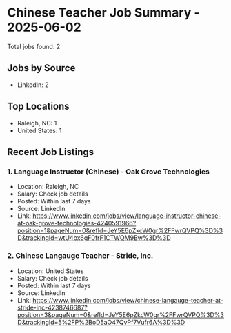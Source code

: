 # Chinese Teacher Job Summary - 2025-06-02

Total jobs found: 2

## Jobs by Source

- LinkedIn: 2

## Top Locations

- Raleigh, NC: 1
- United States: 1

## Recent Job Listings

### 1. Language Instructor (Chinese) - Oak Grove Technologies
- Location: Raleigh, NC
- Salary: Check job details
- Posted: Within last 7 days
- Source: LinkedIn
- Link: https://www.linkedin.com/jobs/view/language-instructor-chinese-at-oak-grove-technologies-4240591966?position=1&pageNum=0&refId=JeY5E6pZkcW0gr%2FFwrQVPQ%3D%3D&trackingId=wtU4bx6gF0frF1CTWQM9Bw%3D%3D

### 2. Chinese Langauge Teacher - Stride, Inc.
- Location: United States
- Salary: Check job details
- Posted: Within last 7 days
- Source: LinkedIn
- Link: https://www.linkedin.com/jobs/view/chinese-langauge-teacher-at-stride-inc-4238746687?position=3&pageNum=0&refId=JeY5E6pZkcW0gr%2FFwrQVPQ%3D%3D&trackingId=5%2FP%2BoD5aO47QvPf7Vufr6A%3D%3D

